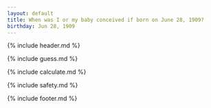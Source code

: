 ```yaml
---
layout: default
title: When was I or my baby conceived if born on June 28, 1909?
birthday: Jun 28, 1909
---
```


{% include header.md %}

{% include guess.md %}

{% include calculate.md %}

{% include safety.md %}

{% include footer.md %}




